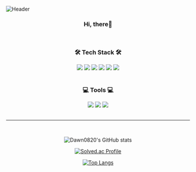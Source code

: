![Header](https://capsule-render.vercel.app/api?type=waving&color=auto&height=200&section=header&text=Saebyeok%20Cheon&fontSize=70)

<div align="center">

### Hi, there👋
<br/>


### 🛠 Tech Stack 🛠
  

<img src="https://img.shields.io/badge/Java-007396?style=plastic&logo=java&logoColor=white">
<img src="https://img.shields.io/badge/Spring-6DB33F?style=plastic&logo=spring&logoColor=white">
<img src="https://img.shields.io/badge/HTML5-E34F26?style=plastic&logo=html5&logoColor=white">
<img src="https://img.shields.io/badge/CSS-1572B6?style=plastic&logo=css3&logoColor=white">
<img src="https://img.shields.io/badge/JavaScript-F7DF1E?style=plastic&logo=javascript&logoColor=black">
<img src="https://img.shields.io/badge/Oracle-F80000?style=plastic&logo=oracle&logoColor=white">
<br/>
<br/>



### 💻 Tools 💻
  


<img src="https://img.shields.io/badge/Eclipse%20IDE-2C2255?style=plastic&logo=Eclipse%20IDE&logoColor=white">
<img src="https://img.shields.io/badge/Slack-4A154B?style=plastic&logo=Slack&logoColor=white">  
<img src="https://img.shields.io/badge/Git-F05032?style=plastic&logo=Git&logoColor=white">
<br/>
<br/>
  
<hr>
<br/>




![Dawn0820's GitHub stats](https://github-readme-stats.vercel.app/api?username=Dawn0820&show_icons=true&theme=github_dark)       

[![Solved.ac Profile](http://mazassumnida.wtf/api/v2/generate_badge?boj=lazyson)](https://solved.ac/lazson/)

[![Top Langs](https://github-readme-stats.vercel.app/api/top-langs/?username=Dawn0820)](https://github.com/Dawn0820/github-readme-stats)

</div>

